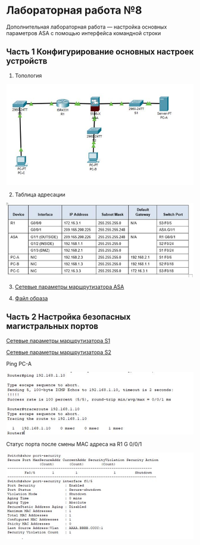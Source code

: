 # Лабораторная работа №8
Дополнительная лабораторная работа — настройка основных параметров ASA с помощью интерфейса командной строки 



## Часть 1 Конфигурирование основных настроек устройств
 
1.	Топология

![alt-текст][Топология]

[Топология]:https://github.com/b00mmer/Lab8/blob/main/Topology.JPG "Топология"

2. Таблица адресации

![alt-текст][Таблица]

[Таблица]:https://github.com/b00mmer/Lab8/blob/main/Address_table.JPG "Таблица адресации"

3. [Сетевые параметры маршрутизатора ASA](https://github.com/b00mmer/Lab8/blob/main/ASA_running-config%201.txt)

4. [Файл образа  ](https://github.com/b00mmer/Lab6/blob/main/Lab6_2.pkt)




 ## Часть 2 Настройка безопасных магистральных портов



[Сетевые параметры маршрутизатора S1](https://github.com/b00mmer/Lab6/blob/main/S1_running-config_p2.txt)
 
 [Сетевые параметры маршрутизатора S2](https://github.com/b00mmer/Lab6/blob/main/S2_running-config_p2.txt)
 
 


Ping PC-A

![alt-текст][S43b]

[S43b]:https://github.com/b00mmer/Lab6/blob/main/St4_3b.JPG "S4_3b"


Статус порта после смены MAC адреса на R1 G 0/0/1

![alt-текст][S43e]

[S43e]:https://github.com/b00mmer/Lab6/blob/main/St4_3e.JPG "S4_3e"
